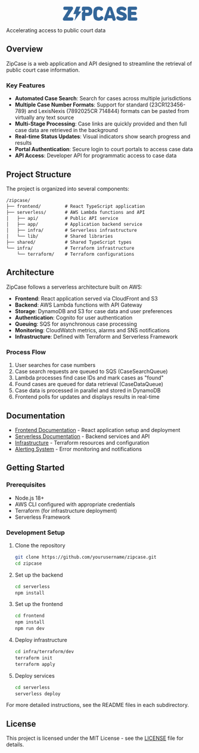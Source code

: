 <p align="center">
  <img src="frontend/src/assets/ZipCaseLogo.svg" alt="ZipCase Logo" width="200"/>
</p>

Accelerating access to public court data

## Overview

ZipCase is a web application and API designed to streamline the retrieval of public court case information.

### Key Features

- **Automated Case Search**: Search for cases across multiple jurisdictions
- **Multiple Case Number Formats**: Support for standard (23CR123456-789) and LexisNexis (7892025CR 714844) formats can be pasted from virtually any text source
- **Multi-Stage Processing**: Case links are quickly provided and then full case data are retrieved in the background
- **Real-time Status Updates**: Visual indicators show search progress and results
- **Portal Authentication**: Secure login to court portals to access case data
- **API Access**: Developer API for programmatic access to case data

## Project Structure

The project is organized into several components:

```
/zipcase/
├── frontend/         # React TypeScript application
├── serverless/       # AWS Lambda functions and API
│   ├── api/          # Public API service
│   ├── app/          # Application backend service
│   ├── infra/        # Serverless infrastructure
│   └── lib/          # Shared libraries
├── shared/           # Shared TypeScript types
└── infra/            # Terraform infrastructure
    └── terraform/    # Terraform configurations
```

## Architecture

ZipCase follows a serverless architecture built on AWS:

- **Frontend**: React application served via CloudFront and S3
- **Backend**: AWS Lambda functions with API Gateway
- **Storage**: DynamoDB and S3 for case data and user preferences
- **Authentication**: Cognito for user authentication
- **Queuing**: SQS for asynchronous case processing
- **Monitoring**: CloudWatch metrics, alarms and SNS notifications
- **Infrastructure**: Defined with Terraform and Serverless Framework

### Process Flow

1. User searches for case numbers
2. Case search requests are queued to SQS (CaseSearchQueue)
3. Lambda processes find case IDs and mark cases as "found"
4. Found cases are queued for data retrieval (CaseDataQueue)
5. Case data is processed in parallel and stored in DynamoDB
6. Frontend polls for updates and displays results in real-time

## Documentation

- [Frontend Documentation](./frontend/README.md) - React application setup and deployment
- [Serverless Documentation](./serverless/README.md) - Backend services and API
- [Infrastructure](./infra/terraform) - Terraform resources and configuration
- [Alerting System](./serverless/docs/ALERTING.md) - Error monitoring and notifications

## Getting Started

### Prerequisites

- Node.js 18+
- AWS CLI configured with appropriate credentials
- Terraform (for infrastructure deployment)
- Serverless Framework

### Development Setup

1. Clone the repository

    ```bash
    git clone https://github.com/yourusername/zipcase.git
    cd zipcase
    ```

2. Set up the backend

    ```bash
    cd serverless
    npm install
    ```

3. Set up the frontend

    ```bash
    cd frontend
    npm install
    npm run dev
    ```

4. Deploy infrastructure

    ```bash
    cd infra/terraform/dev
    terraform init
    terraform apply
    ```

5. Deploy services
    ```bash
    cd serverless
    serverless deploy
    ```

For more detailed instructions, see the README files in each subdirectory.

## License

This project is licensed under the MIT License - see the [LICENSE](LICENSE) file for details.
